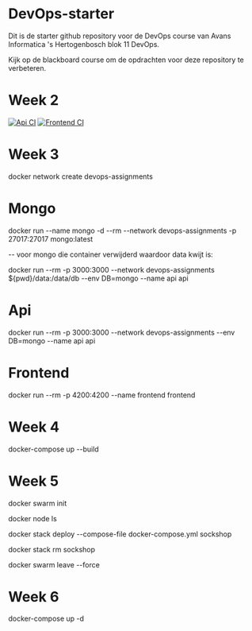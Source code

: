 # DevOps-starter

Dit is de starter github repository voor de DevOps course van Avans Informatica 's Hertogenbosch blok 11 DevOps.

Kijk op de blackboard course om de opdrachten voor deze repository te verbeteren.

# Week 2

[![Api CI](https://github.com/sgvanpelt/devops-assignments-sgvanpelt/actions/workflows/api.yml/badge.svg)](https://github.com/sgvanpelt/devops-assignments-sgvanpelt/actions/workflows/api.yml)
[![Frontend CI](https://github.com/sgvanpelt/devops-assignments-sgvanpelt/actions/workflows/frontend.yml/badge.svg)](https://github.com/sgvanpelt/devops-assignments-sgvanpelt/actions/workflows/frontend.yml)

# Week 3

docker network create devops-assignments

# Mongo

docker run --name mongo -d --rm --network devops-assignments -p 27017:27017 mongo:latest

-- voor mongo die container verwijderd waardoor data kwijt is:

docker run --rm -p 3000:3000 --network devops-assignments ${pwd}/data:/data/db --env DB=mongo --name api api

# Api

docker run --rm -p 3000:3000 --network devops-assignments --env DB=mongo --name api api

# Frontend

docker run --rm -p 4200:4200 --name frontend frontend

# Week 4
docker-compose up --build

# Week 5
docker swarm init

docker node ls 

docker stack deploy --compose-file docker-compose.yml sockshop

docker stack rm sockshop

docker swarm leave --force

# Week 6
docker-compose up -d
